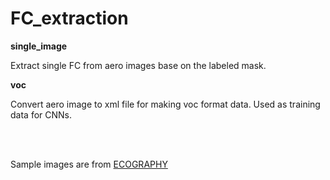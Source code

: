 # FC_extraction

**single_image**

Extract single FC from aero images base on the labeled mask.

**voc**

Convert aero image to xml file for making voc format data. Used as training data for CNNs.


</br>
</br>

Sample images are from [ECOGRAPHY](http://www.ecography.org/blog/new-studies-fairy-circles-need-account-new-observations-their-spatial-patterns)
